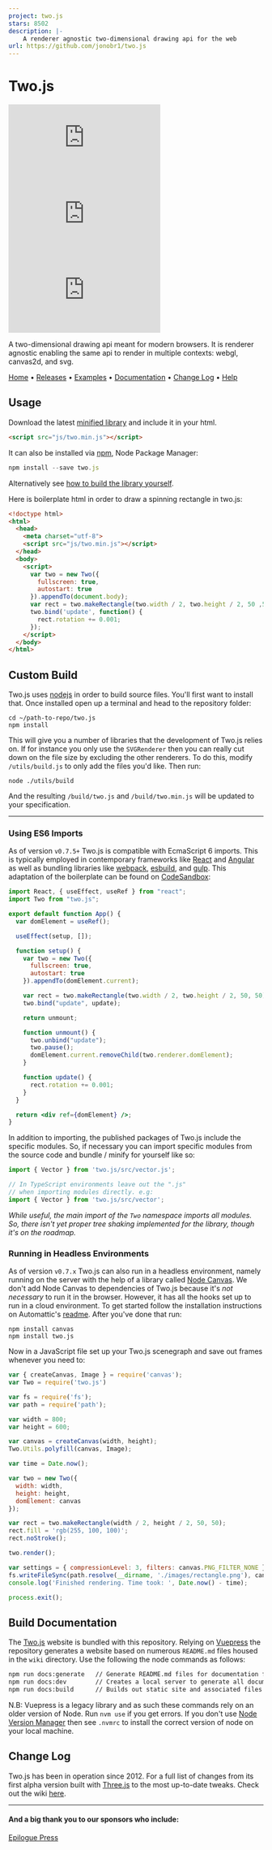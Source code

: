 ```yaml
---
project: two.js
stars: 8502
description: |-
    A renderer agnostic two-dimensional drawing api for the web
url: https://github.com/jonobr1/two.js
---
```


# Two.js

[![NPM Package][npm]][npm-url]
[![Build Size][build-size]][build-size-url]
[![NPM Downloads][npm-downloads]][npmtrends-url]

A two-dimensional drawing api meant for modern browsers. It is renderer agnostic enabling the same api to render in multiple contexts: webgl, canvas2d, and svg.

[Home](http://two.js.org/) • [Releases](https://github.com/jonobr1/two.js/releases) • [Examples](http://two.js.org/examples/) • [Documentation](https://two.js.org/docs/two/) • [Change Log](https://github.com/jonobr1/two.js/tree/dev/wiki/changelog) • [Help](https://github.com/jonobr1/two.js/issues/new/choose)

## Usage
Download the latest [minified library](https://raw.github.com/jonobr1/two.js/dev/build/two.min.js) and include it in your html.

```html
<script src="js/two.min.js"></script>
```

It can also be installed via [npm](https://www.npmjs.com/package/two.js), Node Package Manager:

```js
npm install --save two.js
```
Alternatively see [how to build the library yourself](https://github.com/jonobr1/two.js#custom-build).


Here is boilerplate html in order to draw a spinning rectangle in two.js:

```html
<!doctype html>
<html>
  <head>
    <meta charset="utf-8">
    <script src="js/two.min.js"></script>
  </head>
  <body>
    <script>
      var two = new Two({
        fullscreen: true,
        autostart: true
      }).appendTo(document.body);
      var rect = two.makeRectangle(two.width / 2, two.height / 2, 50 ,50);
      two.bind('update', function() {
        rect.rotation += 0.001;
      });
    </script>
  </body>
</html>
```

## Custom Build
Two.js uses [nodejs](http://nodejs.org/) in order to build source files. You'll first want to install that. Once installed open up a terminal and head to the repository folder:

```
cd ~/path-to-repo/two.js
npm install
```

This will give you a number of libraries that the development of Two.js relies on. If for instance you only use the `SVGRenderer` then you can really cut down on the file size by excluding the other renderers. To do this, modify `/utils/build.js` to only add the files you'd like. Then run:

```
node ./utils/build
```

And the resulting `/build/two.js` and `/build/two.min.js` will be updated to your specification.

---

### Using ES6 Imports

As of version `v0.7.5+` Two.js is compatible with EcmaScript 6 imports. This is typically employed in contemporary frameworks like [React](https://reactjs.org/) and [Angular](https://angularjs.org/) as well as bundling libraries like [webpack](https://webpack.js.org/), [esbuild](https://esbuild.github.io/), and [gulp](https://gulpjs.com/). This adaptation of the boilerplate can be found on [CodeSandbox](https://codesandbox.io/s/beautiful-wilbur-ygxbc?file=/src/App.js:0-664):

```jsx
import React, { useEffect, useRef } from "react";
import Two from "two.js";

export default function App() {
  var domElement = useRef();

  useEffect(setup, []);

  function setup() {
    var two = new Two({
      fullscreen: true,
      autostart: true
    }).appendTo(domElement.current);

    var rect = two.makeRectangle(two.width / 2, two.height / 2, 50, 50);
    two.bind("update", update);

    return unmount;

    function unmount() {
      two.unbind("update");
      two.pause();
      domElement.current.removeChild(two.renderer.domElement);
    }

    function update() {
      rect.rotation += 0.001;
    }
  }

  return <div ref={domElement} />;
}
```

In addition to importing, the published packages of Two.js include the specific modules. So, if necessary you can import specific modules from the source code and bundle / minify for yourself like so:

```javascript
import { Vector } from 'two.js/src/vector.js';

// In TypeScript environments leave out the ".js"
// when importing modules directly. e.g:
import { Vector } from 'two.js/src/vector';
```

_While useful, the main import of the `Two` namespace imports all modules. So, there isn't yet proper tree shaking implemented for the library, though it's on the roadmap._

### Running in Headless Environments

As of version `v0.7.x` Two.js can also run in a headless environment, namely running on the server with the help of a library called [Node Canvas](https://github.com/Automattic/node-canvas). We don't add Node Canvas to dependencies of Two.js because it's _not necessary_ to run it in the browser. However, it has all the hooks set up to run in a cloud environment. To get started follow the installation instructions on Automattic's [readme](https://github.com/Automattic/node-canvas#installation). After you've done that run:

```
npm install canvas
npm install two.js
```

Now in a JavaScript file set up your Two.js scenegraph and save out frames whenever you need to:

```javascript
var { createCanvas, Image } = require('canvas');
var Two = require('two.js')

var fs = require('fs');
var path = require('path');

var width = 800;
var height = 600;

var canvas = createCanvas(width, height);
Two.Utils.polyfill(canvas, Image);

var time = Date.now();

var two = new Two({
  width: width,
  height: height,
  domElement: canvas
});

var rect = two.makeRectangle(width / 2, height / 2, 50, 50);
rect.fill = 'rgb(255, 100, 100)';
rect.noStroke();

two.render();

var settings = { compressionLevel: 3, filters: canvas.PNG_FILTER_NONE };
fs.writeFileSync(path.resolve(__dirname, './images/rectangle.png'), canvas.toBuffer('image/png', settings));
console.log('Finished rendering. Time took: ', Date.now() - time);

process.exit();

```

## Build Documentation
The [Two.js](http://two.js.org/) website is bundled with this repository. Relying on [Vuepress](https://vuepress.vuejs.org/) the repository generates a website based on numerous `README.md` files housed in the `wiki` directory. Use the following the node commands as follows:

```bash
npm run docs:generate   // Generate README.md files for documentation from source code comments
npm run docs:dev        // Creates a local server to generate all documentation
npm run docs:build      // Builds out static site and associated files to wiki/.vuepress/dist
```

N.B: Vuepress is a legacy library and as such these commands rely on an older version of Node. Run `nvm use` if you get errors. If you don't use [Node Version Manager](https://github.com/nvm-sh/nvm) then see `.nvmrc` to install the correct version of node on your local machine.

## Change Log
Two.js has been in operation since 2012. For a full list of changes from its first alpha version built with [Three.js](http://threejs.org/) to the most up-to-date tweaks. Check out the wiki [here](./wiki/changelog).

---

#### And a big thank you to our sponsors who include:
[Epilogue Press](https://github.com/epiloguepress)

[npm]: https://img.shields.io/npm/v/two.js
[npm-url]: https://www.npmjs.com/package/two.js
[build-size]: https://badgen.net/bundlephobia/minzip/two.js
[build-size-url]: https://bundlephobia.com/result?p=two.js
[npm-downloads]: https://img.shields.io/npm/dt/two.js
[npmtrends-url]: https://www.npmtrends.com/two.js

